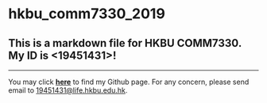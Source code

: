 hkbu_comm7330_2019
========
## This is a markdown file for HKBU COMM7330. My ID is <19451431>!
***
You may click [**here**](https://github.com/SimonWangOne) to find my Github page.
For any concern, please send email to <19451431@life.hkbu.edu.hk>.

